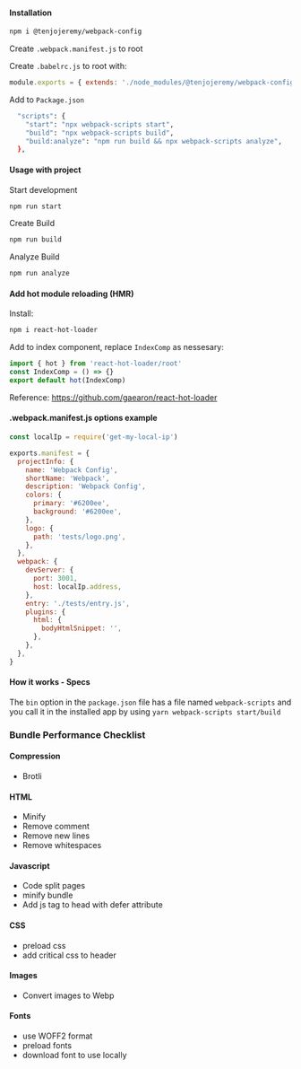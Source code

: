 #### Installation

```sh
npm i @tenjojeremy/webpack-config
```

Create `.webpack.manifest.js` to root

Create `.babelrc.js` to root with:

```js
module.exports = { extends: './node_modules/@tenjojeremy/webpack-config/.babelrc' }
```

Add to `Package.json`

```sh
  "scripts": {
    "start": "npx webpack-scripts start",
    "build": "npx webpack-scripts build",
    "build:analyze": "npm run build && npx webpack-scripts analyze",
  },
```

#### Usage with project

Start development

```sh
npm run start
```

Create Build

```sh
npm run build
```

Analyze Build

```sh
npm run analyze
```

#### Add hot module reloading (HMR)

Install:

```sh
npm i react-hot-loader
```

Add to index component, replace `IndexComp` as nessesary:

```js
import { hot } from 'react-hot-loader/root'
const IndexComp = () => {}
export default hot(IndexComp)
```

Reference: https://github.com/gaearon/react-hot-loader

#### .webpack.manifest.js options example

```js
const localIp = require('get-my-local-ip')

exports.manifest = {
  projectInfo: {
    name: 'Webpack Config',
    shortName: 'Webpack',
    description: 'Webpack Config',
    colors: {
      primary: '#6200ee',
      background: '#6200ee',
    },
    logo: {
      path: 'tests/logo.png',
    },
  },
  webpack: {
    devServer: {
      port: 3001,
      host: localIp.address,
    },
    entry: './tests/entry.js',
    plugins: {
      html: {
        bodyHtmlSnippet: '',
      },      
    },
  },
}
```

#### How it works - Specs

The `bin` option in the `package.json` file has a file named `webpack-scripts` and you call it in the installed app by using `yarn webpack-scripts start/build`

### Bundle Performance Checklist

#### Compression

- Brotli

#### HTML

- Minify
- Remove comment
- Remove new lines
- Remove whitespaces

#### Javascript

- Code split pages
- minify bundle
- Add js tag to head with defer attribute

#### CSS

- preload css
- add critical css to header

#### Images

- Convert images to Webp

#### Fonts

- use WOFF2 format
- preload fonts
- download font to use locally
